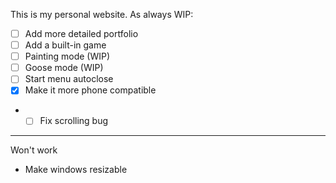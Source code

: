 This is my personal website.
As always WIP:
- [ ] Add more detailed portfolio
- [ ] Add a built-in game
- [ ] Painting mode (WIP)
- [ ] Goose mode (WIP)
- [ ] Start menu autoclose
- [x] Make it more phone compatible
- - [ ] Fix scrolling bug
___
Won't work
- Make windows resizable 
